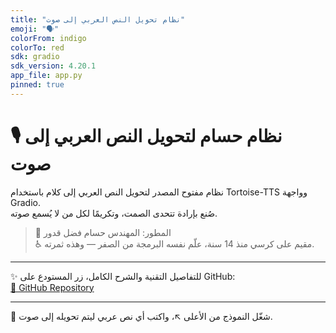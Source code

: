 ```yaml
---
title: "نظام تحويل النص العربي إلى صوت"
emoji: "🗣️"
colorFrom: indigo
colorTo: red
sdk: gradio
sdk_version: 4.20.1
app_file: app.py
pinned: true
---
```


# 🎙️ نظام حسام لتحويل النص العربي إلى صوت

نظام مفتوح المصدر لتحويل النص العربي إلى كلام باستخدام Tortoise-TTS وواجهة Gradio.  
صُنع بإرادة تتحدى الصمت، وتكريمًا لكل من لا يُسمع صوته.

> 🧠 المطور: المهندس حسام فضل قدور  
> ♿️ مقيم على كرسي منذ 14 سنة، علّم نفسه البرمجة من الصفر — وهذه ثمرته.

---

✨ للتفاصيل التقنية والشرح الكامل، زر المستودع على GitHub:  
[🔗 GitHub Repository](https://github.com/housamkh83/arabic-tts-hossam)

---

🎯 شغّل النموذج من الأعلى ↖️، واكتب أي نص عربي ليتم تحويله إلى صوت.

